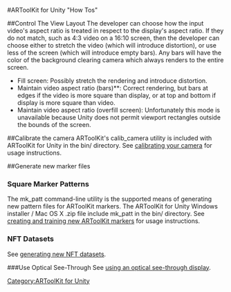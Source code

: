 #ARToolKit for Unity "How Tos"

##Control The View Layout
The developer can choose how the input video's aspect ratio is treated in respect to the display's aspect ratio. If they do not match, such as 4:3 video on a 16:10 screen, then the developer can choose either to stretch the video (which will introduce distortion), or use less of the screen (which will introduce empty bars). Any bars will have the color of the background clearing camera which always renders to the entire screen.

-   Fill screen: Possibly stretch the rendering and introduce distortion.
-   Maintain video aspect ratio (bars)**: Correct rendering, but bars at edges if the video is more square than display, or at top and bottom if display is more square than video.
-   Maintain video aspect ratio (overfill screen): Unfortunately this mode is unavailable because Unity does not permit viewport rectangles outside the bounds of the screen.

##Calibrate the camera
ARToolKit's calib_camera utility is included with ARToolKit for Unity in the bin/ directory. See [calibrating your camera][calibrating_camera] for usage instructions.

##Generate new marker files

### Square Marker Patterns
The mk_patt command-line utility is the supported means of generating new pattern files for ARToolKit markers. The ARToolKit for Unity Windows installer / Mac OS X .zip file include mk_patt in the bin/ directory. See [creating and training new ARToolKit markers][training_markers] for usage instructions.

### NFT Datasets
See [generating new NFT datasets][generating_nft].

###Use Optical See-Through
See [using an optical see-through display][see-through].

[calibrating_camera]:/Calibrating_your_camera "wikilink"
[training_markers]:/Creating_and_training_new_ARToolKit_markers "wikilink"
[generating_nft]:/ARToolKit_for_Unity_Using_NFT#Generating_new_NFT_datasets "wikilink"
[see-through]:/Using_an_optical_see-through_display "wikilink"

[Category:ARToolKit for Unity](/Category:ARToolKit_for_Unity "wikilink")